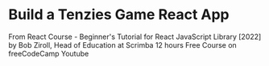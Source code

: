 # Build a Tenzies Game React App

From React Course - Beginner's Tutorial for React JavaScript Library [2022] by Bob Ziroll, Head of Education at Scrimba
12 hours Free Course on freeCodeCamp Youtube
